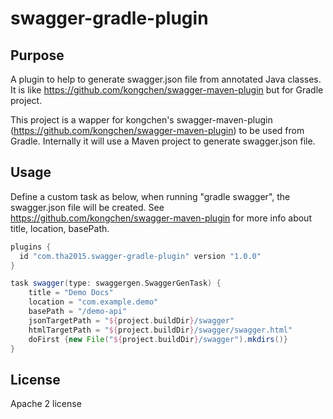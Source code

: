 # swagger-gradle-plugin

## Purpose

A plugin to help to generate swagger.json file from annotated Java classes. It is  like https://github.com/kongchen/swagger-maven-plugin but for Gradle project.

This project is a wapper for kongchen's swagger-maven-plugin (https://github.com/kongchen/swagger-maven-plugin) to be used from Gradle. Internally it will use a Maven project to generate swagger.json file. 

## Usage

Define a custom task as below, when running "gradle swagger", the swagger.json file will be created. See https://github.com/kongchen/swagger-maven-plugin for more info about title, location, basePath. 

```groovy
plugins {
  id "com.tha2015.swagger-gradle-plugin" version "1.0.0"
}

task swagger(type: swaggergen.SwaggerGenTask) {
	title = "Demo Docs"
	location = "com.example.demo"
	basePath = "/demo-api"
	jsonTargetPath = "${project.buildDir}/swagger"
	htmlTargetPath = "${project.buildDir}/swagger/swagger.html"
	doFirst {new File("${project.buildDir}/swagger").mkdirs()}
}
```

## License

Apache 2 license
